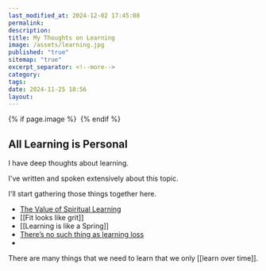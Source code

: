 ```yaml
---
last_modified_at: 2024-12-02 17:45:08
permalink: 
description: 
title: My Thoughts on Learning
image: /assets/learning.jpg
published: "true"
sitemap: "true"
excerpt_separator: <!--more-->
category: 
tags: 
date: 2024-11-25 18:56
layout:
---
```



{% if page.image %} <img src="{{ page.image }}" alt=""> {% endif %}

## All Learning is Personal

I have deep thoughts about learning. 

I've written and spoken extensively about this topic. 

I'll start gathering those things together here. 

- [The Value of Spiritual Learning](https://jethro.site/2023/10/09/the-value-of-spiritual-learning/)
- [[Fit looks like grit]]
- [[Learning is like a Spring]]
- [There’s no such thing as learning loss](https://jethro.site/learning/2021/03/05/What-Learning-Looks-Like/)
- 

There are many things that we need to learn that we only [[learn over time]]. 
